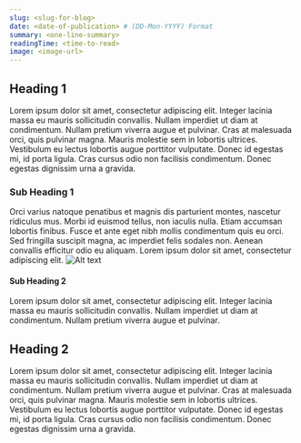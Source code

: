 ```yaml
---
slug: <slug-for-blog>
date: <date-of-publication> # (DD-Mon-YYYY) Format
summary: <one-line-summary>
readingTime: <time-to-read>
image: <image-url>
---
```

## Heading 1
Lorem ipsum dolor sit amet, consectetur adipiscing elit. Integer lacinia massa eu mauris sollicitudin convallis. Nullam imperdiet ut diam at condimentum. Nullam pretium viverra augue et pulvinar. Cras at malesuada orci, quis pulvinar magna. Mauris molestie sem in lobortis ultrices. Vestibulum eu lectus lobortis augue porttitor vulputate. Donec id egestas mi, id porta ligula. Cras cursus odio non facilisis condimentum. Donec egestas dignissim urna a gravida. 

### Sub Heading 1
Orci varius natoque penatibus et magnis dis parturient montes, nascetur ridiculus mus. Morbi id euismod tellus, non iaculis nulla. Etiam accumsan lobortis finibus. Fusce et ante eget nibh mollis condimentum quis eu orci. Sed fringilla suscipit magna, ac imperdiet felis sodales non. Aenean convallis efficitur odio eu aliquam. Lorem ipsum dolor sit amet, consectetur adipiscing elit.
![Alt text](https://www.codelikethewind.org/content/images/size/w2000/2022/05/hello_world.png "a title")
#### Sub Heading 2
Lorem ipsum dolor sit amet, consectetur adipiscing elit. Integer lacinia massa eu mauris sollicitudin convallis. Nullam imperdiet ut diam at condimentum. Nullam pretium viverra augue et pulvinar. 

## Heading 2
Lorem ipsum dolor sit amet, consectetur adipiscing elit. Integer lacinia massa eu mauris sollicitudin convallis. Nullam imperdiet ut diam at condimentum. Nullam pretium viverra augue et pulvinar. Cras at malesuada orci, quis pulvinar magna. Mauris molestie sem in lobortis ultrices. Vestibulum eu lectus lobortis augue porttitor vulputate. Donec id egestas mi, id porta ligula. Cras cursus odio non facilisis condimentum. Donec egestas dignissim urna a gravida. 
